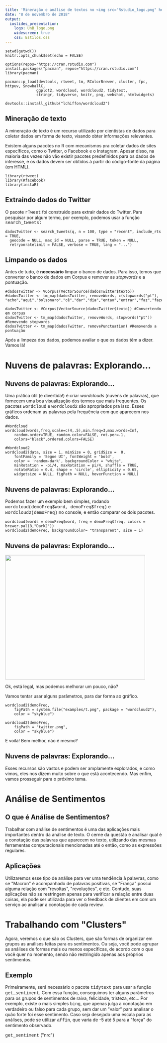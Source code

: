 ```yaml
---
title: 'Mineração e análise de textos no <img src="Rstudio_logo.png" height=90/>'
date: "8 de novembro de 2018"
output:
  ioslides_presentation:
    logo: UnB_logo.png
    widescreen: true
    css: Estilos.css
---
```


```{r, include = FALSE}
setwd(getwd())
knitr::opts_chunk$set(echo = FALSE)
```

```{r, echo = FALSE, include = FALSE, eval = TRUE}
options(repos="https://cran.rstudio.com")
install.packages("pacman", repos="https://cran.rstudio.com")
library(pacman)

pacman::p_load(devtools, rtweet, tm, RColorBrewer, cluster, fpc, httpuv, SnowballC,
              ggplot2, wordcloud, wordcloud2, tidytext,
              stringr, tidyverse, knitr, png, webshot, htmlwidgets)

devtools::install_github("lchiffon/wordcloud2")
```

## Mineração de texto
A mineração de texto é um recurso utilizado por cientistas de dados para coletar dados em forma de texto, visando obter informações relevantes.

Existem alguns pacotes no R com mecanismos pra coletar dados de sites específicos, como o Twitter, o Facebook e o Instagram. Apesar disso, na maioria das vezes não vão existir pacotes predefinidos para os dados de interesse, e os dados devem ser obtidos à partir do código-fonte da página (em HTML).

```{r, eval = FALSE, echo = TRUE}
library(rtweet)
library(Rfacebook)
library(instaR)
```

## Extraindo dados do Twitter
O pacote <span style = "font-family:Courier New">rTweet</span> foi construído para extrair dados do Twitter. Para pesquisar por algum termo, por exemplo, podemos usar a função <span style = "font-family:Courier New">search_tweets:</span>
```{r, echo = TRUE, eval=FALSE}
dadosTwitter <- search_tweets(q, n = 100, type = "recent", include_rts = TRUE,
  geocode = NULL, max_id = NULL, parse = TRUE, token = NULL,
  retryonratelimit = FALSE, verbose = TRUE, lang = "...")
```





## Limpando os dados
Antes de tudo, é **necessário** limpar o banco de dados. Para isso, temos que converter o banco de dados em Corpus e remover as *stopwords* e a pontuação.

```{r, echo = FALSE}
#dadosTwitter <- VCorpus(VectorSource(dadosTwitter$texto))
#dadosTwitter <- tm_map(dadosTwitter, removeWords, c(stopwords("pt"), "acho","aqui","bolsonaro","cê","dar","dia","entao","entrar","faz","fazer","fica","ficar","gente","indo","mim","nada","nao","nessa","pois","porque","pra","pro","quer","queria","quero","quis","sair","sao","sei","ser","sim","tá","tava","ter","tô","toda","tudo","vai","vcs","vem","ver","voce","vou"))
```
```{r, echo = TRUE, eval = FALSE}
dadosTwitter <- VCorpus(VectorSource(dadosTwitter$texto)) #Convertendo em corpus
dadosTwitter <- tm_map(dadosTwitter, removeWords, stopwords("pt")) #Removendo stopwords
dadosTwitter <- tm_map(dadosTwitter, removePunctuation) #Removendo a pontuação
```
Após a limpeza dos dados, podemos avaliar o que os dados têm a dizer. Vamos lá!

# Nuvens de palavras: Explorando...
## Nuvens de palavras: Explorando...
Uma prática útil (e divertida!) é criar *wordclouds* (nuvens de palavras), que fornecem uma boa visualização dos termos que mais frequentes. Os pacotes <span style = "font-family:Courier New">wordcloud</span> e <span style = "font-family:Courier New">wordcloud2</span> são apropriados pra isso. Esses gráficos ordenam as palavras pela frequência com que aparecem nos dados.
```{r, eval = FALSE, echo = TRUE}
#Wordcloud
wordcloud(words,freq,scale=c(4,.5),min.freq=3,max.words=Inf,
	random.order=TRUE, random.color=FALSE, rot.per=.1,
	colors="black",ordered.colors=FALSE)

#Wordcloud2
wordcloud2(data, size = 1, minSize = 0, gridSize =  0,
    fontFamily = 'Segoe UI', fontWeight = 'bold',
    color = 'random-dark', backgroundColor = "white",
    minRotation = -pi/4, maxRotation = pi/4, shuffle = TRUE,
    rotateRatio = 0.4, shape = 'circle', ellipticity = 0.65,
    widgetsize = NULL, figPath = NULL, hoverFunction = NULL)

```


## Nuvens de palavras: Explorando...

Podemos fazer um exemplo bem simples, rodando <span style = "font-family:Courier New">wordcloud(demoFreq\$word, demoFreq\$freq)</span> e <span style = "font-family:Courier New">wordcloud2(demoFreq)</span> no console, e então comparar os dois pacotes.
<span style = "position:center">
```{r, echo = FALSE, eval = TRUE}
wordcloud(words = demoFreq$word, freq = demoFreq$freq, colors = brewer.pal(8,"Dark2"))
wordcloud2(demoFreq, backgroundColor= "transparent", size = 1)
```
</span>

## Nuvens de palavras: Explorando...
<div class="columns-2">
  <!-- ![wordcloudtwitterexample](wordcloudtwitterexample.png) -->
  <img src="wordcloudtwitterexample.png" height=400 width=450/ >
  
  
Ok, está legal, mas podemos melhorar um pouco, não?

Vamos tentar usar alguns parâmetros, para dar forma ao gráfico.
```{r, echo = FALSE, eval = FALSE}
wordcloud2(demoFreq,
    figPath = system.file("examples/t.png", package = "wordcloud2"),
    color = "skyblue")
```

```{r, echo = TRUE, eval = FALSE}
wordcloud2(demoFreq,
    figPath = "twitter.png",
    color = "skyblue")
```
E voilà! Bem melhor, não é mesmo?
</div>

## Nuvens de palavras: Explorando...

Esses recursos são vastos e podem ser amplamente explorados, e como vimos, eles nos dizem muito sobre o que está acontecendo. Mas enfim, vamos prosseguir para o próximo tema.

# Análise de Sentimentos
## O que é Análise de Sentimentos?
Trabalhar com análise de sentimentos é uma das aplicações mais importantes dentro da análise de texto. O cerne da questão é analisar qual é a conotação das palavras que aparecem no texto, utilizando das mesmas ferramentas computacionais mencionadas até o então, como as expressões regulares.

## Aplicações 
Utilizaremos esse tipo de análise para ver uma tendência à palavras, como se "Macron" é acompanhado de palavras positivas, se "França" possui alguma relação com "revoltas", "revoluções", e etc.
Contudo, suas aplicações não se restringem apenas para verificar a relação entre duas coisas, ela pode ser utilizada para ver o feedback de clientes em com um serviço ao analisar a conotação de cada review.

# Trabalhando com "Clusters" 
Agora, veremos o que são os Clusters, que são formas de organizar em grupos as análises feitas para os sentimentos. Ou seja, você pode agrupar as análises de formas mais ou menos específicas, de acordo com o que você quer no momento, sendo não restringido apenas aos próprios sentimentos.

## Exemplo
Primeiramente, será necessário o pacote <span style = "font-family:Courier New">tidytext</span> para usar a função <span style = "font-family:Courier New">get_sentiment</span>. Com essa função, conseguimos ter alguns parâmetros para os grupos de sentimentos de raiva, felicidade, tristeza, etc... Por exemplo, existe o mais simples <span style = "font-family:Courier New">bing</span>, que apenas julga a conotação em verdadeiro ou falso para cada grupo, sem dar um "valor" para analisar o quão forte foi esse sentimento. Caso seja desejado uma escala para as análises, pode se utilizar <span style = "font-family:Courier New">affin</span>, que varia de -5 até 5 para a "força" do sentimento observado.

<span style = "font-family:Courier New">get_sentiment</span> ("nrc")
